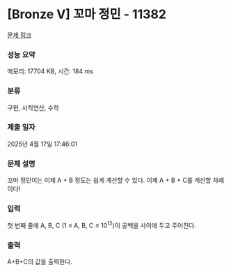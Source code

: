 # [Bronze V] 꼬마 정민 - 11382 

[문제 링크](https://www.acmicpc.net/problem/11382) 

### 성능 요약

메모리: 17704 KB, 시간: 184 ms

### 분류

구현, 사칙연산, 수학

### 제출 일자

2025년 4월 17일 17:46:01

### 문제 설명

<p style="user-select: auto !important;">꼬마 정민이는 이제 A + B 정도는 쉽게 계산할 수 있다. 이제 A + B + C를 계산할 차례이다!</p>

### 입력 

 <p style="user-select: auto !important;">첫 번째 줄에 A, B, C (1 ≤ A, B, C ≤ 10<sup style="user-select: auto !important;">12</sup>)이 공백을 사이에 두고 주어진다.</p>

### 출력 

 <p style="user-select: auto !important;">A+B+C의 값을 출력한다.</p>


